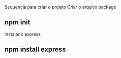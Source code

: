 Sequencia para criar o projeto
Criar o arquivo package

## npm init

Instalar o express

## npm install express
